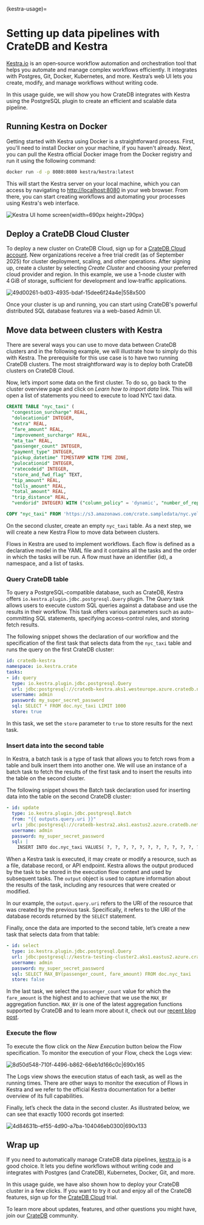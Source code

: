 (kestra-usage)=
# Setting up data pipelines with CrateDB and Kestra

[Kestra.io](https://kestra.io/) is an open‑source workflow automation and
orchestration tool that helps you automate and manage complex workflows
efficiently. It integrates with Postgres, Git, Docker, Kubernetes, and
more. Kestra’s web UI lets you create, modify, and manage workflows
without writing code.

In this usage guide, we will show you how CrateDB integrates with Kestra using the PostgreSQL plugin to create an efficient and scalable data pipeline.

## Running Kestra on Docker

Getting started with Kestra using Docker is a straightforward process. First, you'll need to install Docker on your machine, if you haven't already. Next, you can pull the Kestra official Docker image from the Docker registry and run it using the following command:

```bash
docker run -d -p 8080:8080 kestra/kestra:latest
```

This will start the Kestra server on your local machine, which you can access by navigating to [http://localhost:8080](http://localhost:8080/) in your web browser. From there, you can start creating workflows and automating your processes using Kestra's web interface.

![Kestra UI home screen](https://us1.discourse-cdn.com/flex020/uploads/crate/original/1X/80c3eb1bbc2de07a343bc56b1a5db24cf0569df7.png){width=690px height=290px}


## Deploy a CrateDB Cloud Cluster

To deploy a new cluster on CrateDB Cloud, sign up for a
[CrateDB Cloud account](https://console.cratedb.cloud/).
New organizations receive a free trial credit (as of September 2025) for
cluster deployment, scaling, and other operations. After signing up,
create a cluster by selecting *Create Cluster* and choosing your preferred
cloud provider and region. In this example, we use a 1‑node cluster with
4 GiB of storage, sufficient for development and low‑traffic applications.

![49d00261-bd03-4935-bdaf-15dee6f24a4e|558x500](https://us1.discourse-cdn.com/flex020/uploads/crate/original/1X/5c4c24dde906df6004392356138637444844f57d.png)


Once your cluster is up and running, you can start using CrateDB's powerful distributed SQL database features via a web-based Admin UI.

## Move data between clusters with Kestra

There are several ways you can use to move data between CrateDB clusters and in the following example, we will illustrate how to simply do this with Kestra. The prerequisite for this use case is to have two running CrateDB clusters. The most straightforward way is to deploy both CrateDB clusters on CrateDB Cloud.

Now, let’s import some data on the first cluster. To do so, go back to the cluster overview page and click on *Learn how to import data* link. This will open a list of statements you need to execute to load NYC taxi data.

```sql
CREATE TABLE "nyc_taxi" (
  "congestion_surcharge" REAL, 
  "dolocationid" INTEGER, 
  "extra" REAL, 
  "fare_amount" REAL, 
  "improvement_surcharge" REAL, 
  "mta_tax" REAL, 
  "passenger_count" INTEGER, 
  "payment_type" INTEGER, 
  "pickup_datetime" TIMESTAMP WITH TIME ZONE, 
  "pulocationid" INTEGER, 
  "ratecodeid" INTEGER, 
  "store_and_fwd_flag" TEXT, 
  "tip_amount" REAL, 
  "tolls_amount" REAL, 
  "total_amount" REAL, 
  "trip_distance" REAL, 
  "vendorid" INTEGER) WITH ("column_policy" = 'dynamic', "number_of_replicas" = '0', "refresh_interval" = 10000);
```

```sql
COPY "nyc_taxi" FROM 'https://s3.amazonaws.com/crate.sampledata/nyc.yellowcab/yc.2019.07.gz' WITH (compression = 'gzip');
```

On the second cluster, create an empty `nyc_taxi` table. As a next step, we will create a new Kestra Flow to move data between clusters.

Flows in Kestra are used to implement workflows. Each flow is defined as a declarative model in the YAML file and it contains all the tasks and the order in which the tasks will be run. A flow must have an identifier (id), a namespace, and a list of tasks.

### Query CrateDB table

To query a PostgreSQL-compatible database, such as CrateDB, Kestra offers `io.kestra.plugin.jdbc.postgresql.Query` plugin. The *Query* task allows users to execute custom SQL queries against a database and use the results in their workflow. This task offers various parameters such as auto-committing SQL statements, specifying access-control rules, and storing fetch results.

The following snippet shows the declaration of our workflow and the specification of the first task that selects data from the `nyc_taxi` table and runs the query on the first CrateDB cluster:

```yaml
id: cratedb-kestra
namespace: io.kestra.crate
tasks:
- id: query
  type: io.kestra.plugin.jdbc.postgresql.Query
  url: jdbc:postgresql://cratedb-kestra.aks1.westeurope.azure.cratedb.net:5432/
  username: admin
  password: my_super_secret_password
  sql: SELECT * FROM doc.nyc_taxi LIMIT 1000
  store: true
```


In this task, we set the `store` parameter to `true` to store results for the next task.

### Insert data into the second table

In Kestra, a batch task is a type of task that allows you to fetch rows from a table and bulk insert them into another one. We will use an instance of a batch task to fetch the results of the first task and to insert the results into the table on the second cluster.

The following snippet shows the Batch task declaration used for inserting data into the table on the second CrateDB cluster:

```yaml
- id: update
  type: io.kestra.plugin.jdbc.postgresql.Batch
  from: "{{ outputs.query.uri }}"
  url: jdbc:postgresql://cratedb-kestra2.aks1.eastus2.azure.cratedb.net:5432/
  username: admin
  password: my_super_secret_password
  sql: |
    INSERT INTO doc.nyc_taxi VALUES( ?, ?, ?, ?, ?, ?, ?, ?, ?, ?, ?, ?, ?, ?, ?, ?, ? )
```

When a Kestra task is executed, it may create or modify a resource, such as a file, database record, or API endpoint. Kestra allows the output produced by the task to be stored in the execution flow context and used by subsequent tasks. The `output` object is used to capture information about the results of the task, including any resources that were created or modified.

In our example, the `output.query.uri` refers to the URI of the resource that was created by the previous task. Specifically, it refers to the URI of the database records returned by the `SELECT` statement.

Finally, once the data are imported to the second table, let’s create a new task that selects data from that table:

```yaml
- id: select
  type: io.kestra.plugin.jdbc.postgresql.Query
  url: jdbc:postgresql://kestra-testing-cluster2.aks1.eastus2.azure.cratedb.net:5432/
  username: admin
  password: my_super_secret_password
  sql: SELECT MAX_BY(passenger_count, fare_amount) FROM doc.nyc_taxi
  store: false
```

In the last task, we select the `passenger_count` value for which the `fare_amount` is the highest and to achieve that we use the `MAX_BY` aggregation function. `MAX_BY` is one of the latest aggregation functions supported by CrateDB and to learn more about it, check out our [recent blog post](https://crate.io/blog/find-the-latest-reported-values-with-ease.-introducing-max_by-and-min_by-aggregations-in-cratedb-5.2).

### Execute the flow

To execute the flow click on the *New Execution* button below the Flow specification. To monitor the execution of your Flow, check the Logs view:

![8d50d548-710f-4496-b862-66eb1d166c0c|690x165](https://us1.discourse-cdn.com/flex020/uploads/crate/original/1X/fd57f90eea19631daec9052dd8921fbce519d2a7.png)


The Logs view shows the execution status of each task, as well as the running times. There are other ways to monitor the execution of Flows in Kestra and we refer to the official Kestra documentation for a better overview of its full capabilities.

Finally, let’s check the data in the second cluster. As illustrated below, we can see that exactly 1000 records got inserted:

![4d84631b-ef55-4d90-a7ba-104046eb0300|690x133](https://us1.discourse-cdn.com/flex020/uploads/crate/original/1X/c47fc7cdd3a91a007250c428a704f91962066e7b.png)


## Wrap up

If you need to automatically manage CrateDB data pipelines, [kestra.io](https://kestra.io/) is a good choice. It lets you define workflows without writing code and integrates with Postgres (and CrateDB), Kubernetes, Docker, Git, and more.

In this usage guide, we have also shown how to deploy your CrateDB cluster in a few clicks. If you want to try it out and enjoy all of the CrateDB features, sign up for the [CrateDB Cloud](https://console.cratedb.cloud/?utm_campaign=2022-Q2-WS-Free-Trial&utm_source=website&utm_medium=free-trial-overhaul&hsCtaTracking=a7e2a487-cfb9-4a50-8e75-3029b9e176fb%7C7863166c-05e4-4334-9dd5-58dfdd6e78c1) trial.

To learn more about updates, features, and other questions you might have, join our [CrateDB](https://community.cratedb.com/) community.
